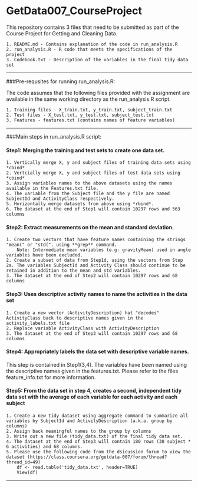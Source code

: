 GetData007_CourseProject
========================

This repository contains 3 files that need to be submitted as part of the 
Course Project for Getting and Cleaning Data.

    1. README.md - Contains explanation of the code in run_analysis.R
    2. run_analysis.R - R code that meets the specifications of the project
    3. Codebook.txt - Description of the variables in the final tidy data set

******************************************************************************
###Pre-requsites for running run_analysis.R:

The code assumes that the following files provided with the assignment are available in the same working directory as the run_analysis.R script.

   	1. Training files - X_train.txt, y_train.txt, subject_train.txt
   	2. Test files - X_test.txt, y_test.txt, subject_test.txt
   	3. Features - features.txt (contains names of feature variables)

******************************************************************************
###Main steps in run_analysis.R script:

#### Step1: Merging the training and test sets to create one data set.
    1. Vertically merge X, y and subject files of training data sets using *cbind*
    2. Vertcially merge X, y and subject files of test data sets using *cbind*
    3. Assign variables names to the above datasets using the names available in the Features.txt file. 
    4. The variable from the Subject file and the y file are named  SubjectId and ActivityClass respectively.
    5. Horizontally merge datasets from above using *rbind*.
    6. The dataset at the end of Step1 will contain 10297 rows and 563 columns

#### Step2: Extract measurements on the mean and standard deviation.
    1. Create two vectors that have feature names containing the strings "mean(" or "std(". using **grep** command. 
        Note: Intermediate mean variables (e.g: gravityMean) used in angle variables have been excluded.
    2. Create a subset of data from Step1d, using the vectors from Step 2a. The variables SubjectId and Activity Class should continue to be retained in addition to the mean and std variables.
    3. The dataset at the end of Step2 will contain 10297 rows and 68 columns
   
#### Step3: Uses descriptive activity names to name the activities in the data set
    1. Create a new vector (ActivityDescription) hat "decodes" ActivityClass back to descriptive names given in the activity_labels.txt file
    2. Replace variable ActivityClass with ActivityDescription
    3. The dataset at the end of Step3 will contain 10297 rows and 68 columns

#### Step4: Appropriately labels the data set with descriptive variable names.

This step is contained in Step1(3,4). The variables have been named using the
descriptive names given in the features.txt. Please refer to the files feature_info.txt for more information.

#### Step5: From the data set in step 4, creates a second, independent tidy data set with the average of each variable for each activity and each subject
    1. Create a new tidy dataset using aggregate command to summarize all variables by SubjectId and ActivityDescription (a.k.a. group by columns)
    2. Assign back meaningful names to the group by columns
    3. Write out a new file (tidy_data.txt) of the final tidy data set.
    4. The dataset at the end of Step3 will contain 180 rows (30 subject * 6 activities) and 68 columns.
    5. Please use the following code from the dsicussion forum to view the dataset (https://class.coursera.org/getdata-007/forum/thread?thread_id=49) 
        df <- read.table('tidy_data.txt', header=TRUE)
        View(df)
    
******************************************************************************
